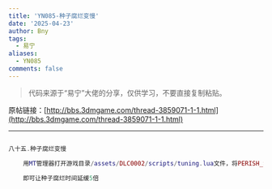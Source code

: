 ```yaml
---
title: 'YN085-种子腐烂变慢'
date: '2025-04-23'
author: Bny
tags:
  - 易宁
aliases:
  - YN085
comments: false
---
```


> 代码来源于“易宁”大佬的分享，仅供学习，不要直接复制粘贴。

原帖链接：[http://bbs.3dmgame.com/thread-3859071-1-1.html](http://bbs.3dmgame.com/thread-3859071-1-1.html)

---

```lua  

八十五.种子腐烂变慢	用MT管理器打开游戏目录/assets/DLC0002/scripts/tuning.lua文件，将PERISH_SUPERSLOW = 40*total_day_time*perish_warp,替换为PERISH_SUPERSLOW = 200*total_day_time*perish_warp,	即可让种子腐烂时间延缓5倍

```  

